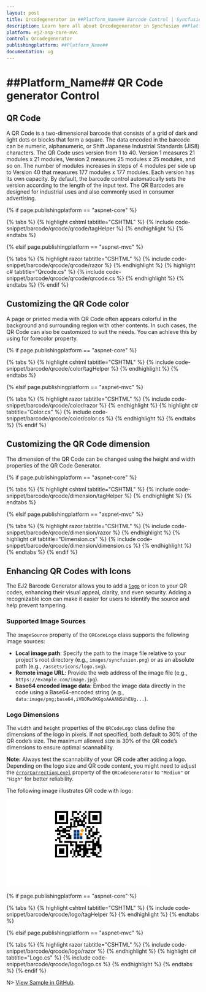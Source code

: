 ```yaml
---
layout: post
title: Qrcodegenerator in ##Platform_Name## Barcode Control | Syncfusion
description: Learn here all about Qrcodegenerator in Syncfusion ##Platform_Name## Barcode control of Syncfusion Essential JS 2 and more.
platform: ej2-asp-core-mvc
control: Qrcodegenerator
publishingplatform: ##Platform_Name##
documentation: ug
---
```



# ##Platform_Name## QR Code generator Control

## QR Code

A QR Code is a two-dimensional barcode that consists of a grid of dark and light dots or blocks that form a square. The data encoded in the barcode can be numeric, alphanumeric, or Shift Japanese Industrial Standards (JIS8) characters. The QR Code uses version from 1 to 40. Version 1 measures 21 modules x 21 modules, Version 2 measures 25 modules x 25 modules, and so on. The number of modules increases in steps of 4 modules per side up to Version 40 that measures 177 modules x 177 modules. Each version has its own capacity. By default, the barcode control automatically sets the version according to the length of the input text. The QR Barcodes are designed for industrial uses and also commonly used in consumer advertising.

{% if page.publishingplatform == "aspnet-core" %}

{% tabs %}
{% highlight cshtml tabtitle="CSHTML" %}
{% include code-snippet/barcode/qrcode/qrcode/tagHelper %}
{% endhighlight %}
{% endtabs %}

{% elsif page.publishingplatform == "aspnet-mvc" %}

{% tabs %}
{% highlight razor tabtitle="CSHTML" %}
{% include code-snippet/barcode/qrcode/qrcode/razor %}
{% endhighlight %}
{% highlight c# tabtitle="Qrcode.cs" %}
{% include code-snippet/barcode/qrcode/qrcode/qrcode.cs %}
{% endhighlight %}
{% endtabs %}
{% endif %}



## Customizing the QR Code color

A page or printed media with QR Code often appears colorful in the background and surrounding region with other contents. In such cases, the QR Code can also be customized to suit the needs. You can achieve this by using for forecolor property.

{% if page.publishingplatform == "aspnet-core" %}

{% tabs %}
{% highlight cshtml tabtitle="CSHTML" %}
{% include code-snippet/barcode/qrcode/color/tagHelper %}
{% endhighlight %}
{% endtabs %}

{% elsif page.publishingplatform == "aspnet-mvc" %}

{% tabs %}
{% highlight razor tabtitle="CSHTML" %}
{% include code-snippet/barcode/qrcode/color/razor %}
{% endhighlight %}
{% highlight c# tabtitle="Color.cs" %}
{% include code-snippet/barcode/qrcode/color/color.cs %}
{% endhighlight %}
{% endtabs %}
{% endif %}



## Customizing the QR Code dimension

The dimension of the QR Code can be changed using the height and width properties of the QR Code Generator.

{% if page.publishingplatform == "aspnet-core" %}

{% tabs %}
{% highlight cshtml tabtitle="CSHTML" %}
{% include code-snippet/barcode/qrcode/dimension/tagHelper %}
{% endhighlight %}
{% endtabs %}

{% elsif page.publishingplatform == "aspnet-mvc" %}

{% tabs %}
{% highlight razor tabtitle="CSHTML" %}
{% include code-snippet/barcode/qrcode/dimension/razor %}
{% endhighlight %}
{% highlight c# tabtitle="Dimension.cs" %}
{% include code-snippet/barcode/qrcode/dimension/dimension.cs %}
{% endhighlight %}
{% endtabs %}
{% endif %}


## Enhancing QR Codes with Icons

The EJ2 Barcode Generator allows you to add a [`logo`](https://help.syncfusion.com/cr/aspnetcore-js2/Syncfusion.EJ2.BarcodeGenerator.QRCodeGenerator.html#Syncfusion_EJ2_BarcodeGenerator_QRCodeGenerator_Logo) or icon to your QR codes, enhancing their visual appeal, clarity, and even security. Adding a recognizable icon can make it easier for users to identify the source and help prevent tampering.

### Supported Image Sources
 
The `imageSource` property of the `QRCodeLogo` class supports the following image sources:
 
- **Local image path**: Specify the path to the image file relative to your project's root directory (e.g., `images/syncfusion.png`) or as an absolute path (e.g., `/assets/icons/logo.svg`).
- **Remote image URL**: Provide the web address of the image file (e.g., `https://example.com/image.jpg`).
- **Base64 encoded image data**: Embed the image data directly in the code using a Base64-encoded string (e.g., `data:image/png;base64,iVBORw0KGgoAAAANSUhEUg...`).

### Logo Dimensions
 
The `width` and `height` properties of the `QRCodeLogo` class define the dimensions of the logo in pixels. If not specified, both default to 30% of the QR code’s size. The maximum allowed size is 30% of the QR code’s dimensions to ensure optimal scannability.

**Note:** Always test the scannability of your QR code after adding a logo. Depending on the logo size and QR code content, you might need to adjust the [`errorCorrectionLevel`](https://help.syncfusion.com/cr/aspnetcore-js2/Syncfusion.EJ2.BarcodeGenerator.ErrorCorrectionLevel.html) property of the `QRCodeGenerator` to `"Medium"` or `"High"` for better reliability.

The following image illustrates QR code with logo:

![logo](images/logo.png)

{% if page.publishingplatform == "aspnet-core" %}

{% tabs %}
{% highlight cshtml tabtitle="CSHTML" %}
{% include code-snippet/barcode/qrcode/logo/tagHelper %}
{% endhighlight %}
{% endtabs %}

{% elsif page.publishingplatform == "aspnet-mvc" %}

{% tabs %}
{% highlight razor tabtitle="CSHTML" %}
{% include code-snippet/barcode/qrcode/logo/razor %}
{% endhighlight %}
{% highlight c# tabtitle="Logo.cs" %}
{% include code-snippet/barcode/qrcode/logo/logo.cs %}
{% endhighlight %}
{% endtabs %}
{% endif %}

N> [View Sample in GitHub](https://github.com/SyncfusionExamples/ASP-NET-Core-UG-Examples/tree/main/Barcode/QRCodeandDataMatrixSample).